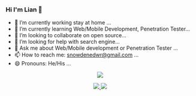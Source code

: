 ### Hi I'm Lian 👋


- 🔭 I’m currently working stay at home ...
- 🌱 I’m currently learning Web/Mobile Development, Penetration Tester...
- 👯 I’m looking to collaborate on open source...
- 🤔 I’m looking for help with search engine...
- 💬 Ask me about Web/Mobile development or Penetration Tester ...
- 📫 How to reach me: snowdenedwr@gmail.com ...
- 😄 Pronouns: He/His ...
<p align="center">
</p>
<p align="center">
</p>
<p align="center"><img src="https://img.shields.io/badge/Version-3.0-brightgreen"></p>
<p align="center">
  <a href="https://github.com/haimaslian/">
    <img src="https://img.shields.io/github/followers/haimaslian?label=Follow&style=social">
  </a>
  <a href="https://github.com/haimaslian/gramosint/stargazers">
    <img src="https://img.shields.io/github/stars/haimaslian/gramosint?style=social">
  </a>
</p>
